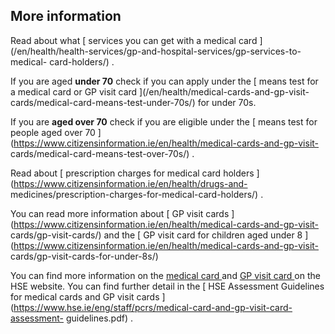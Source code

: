 ##  More information

Read about what [ services you can get with a medical card
](/en/health/health-services/gp-and-hospital-services/gp-services-to-medical-
card-holders/) .

If you are aged **under 70** check if you can apply under the [ means test for
a medical card or GP visit card ](/en/health/medical-cards-and-gp-visit-
cards/medical-card-means-test-under-70s/) for under 70s.

If you are **aged over 70** check if you are eligible under the [ means test
for people aged over 70
](https://www.citizensinformation.ie/en/health/medical-cards-and-gp-visit-
cards/medical-card-means-test-over-70s/) .

Read about [ prescription charges for medical card holders
](https://www.citizensinformation.ie/en/health/drugs-and-
medicines/prescription-charges-for-medical-card-holders/) .

You can read more information about [ GP visit cards
](https://www.citizensinformation.ie/en/health/medical-cards-and-gp-visit-
cards/gp-visit-cards/) and the [ GP visit card for children aged under 8
](https://www.citizensinformation.ie/en/health/medical-cards-and-gp-visit-
cards/gp-visit-cards-for-under-8s/)

You can find more information on the [ medical card
](https://www2.hse.ie/services/schemes-allowances/medical-cards/) and [ GP
visit card ](https://www2.hse.ie/services/schemes-allowances/gp-visit-cards/)
on the HSE website. You can find further detail in the [ HSE Assessment
Guidelines for medical cards and GP visit cards
](https://www.hse.ie/eng/staff/pcrs/medical-card-and-gp-visit-card-assessment-
guidelines.pdf) .
